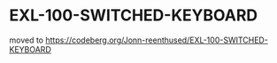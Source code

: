 # EXL-100-SWITCHED-KEYBOARD
moved to https://codeberg.org/Jonn-reenthused/EXL-100-SWITCHED-KEYBOARD
